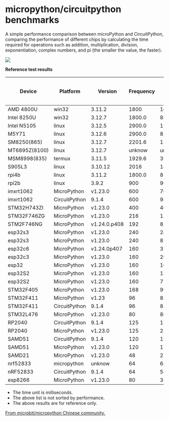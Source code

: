 # micropython/circuitpython benchmarks

A simple performance comparison between microPython and CircuitPython, comparing the performance of different chips by calculating the time required for operations such as addition, multiplication, division, exponentiation, complex numbers, and pi (the smaller the value, the faster).

![](benchmark.png)


**Reference test results**

| Device        | Platform      | Version      | Frequency | Memory      | Integer addition 10000 times | Integer addition 100000 times | Integer addition 1000000 times | Integer multiplication 10000 times | Integer multiplication 100000 times | Integer multiplication 1000000 times | Integer division 10000 times | Integer division 100000 times | Integer division 1000000 times | Float addition 10000 times | Float addition 100000 times | Float addition 1000000 times | Float multiplication 10000 times | Float multiplication 100000 times | Float multiplication 1000000 times | Float division 10000 times | Float division 100000 times | Float division 1000000 times | Power calculation 10000 times | Power calculation 100000 times | Power calculation 1000000 times | Mandelbrot iterating 100 times | Mandelbrot iterating 500 times | Mandelbrot iterating 5000 times | Pi Calculation 1000 bits | Pi Calculation 5000 bits | Pi Calculation 10000 bits | Pi Calculation 100000 bits | Pi Calculation 200000 bits |
|---------------|---------------|--------------|-----------|-------------|------------------------------|-------------------------------|--------------------------------|------------------------------------|-------------------------------------|--------------------------------------|------------------------------|-------------------------------|--------------------------------|----------------------------|-----------------------------|------------------------------|----------------------------------|-----------------------------------|------------------------------------|----------------------------|-----------------------------|------------------------------|-------------------------------|--------------------------------|---------------------------------|--------------------------------|--------------------------------|---------------------------------|--------------------------|--------------------------|---------------------------|----------------------------|----------------------------|
| AMD 4800U     | win32         | 3.11.2       | 1800      | 16557895680 | 0                            | 0                             | 46                             | 0                                  | 0                                   | 47                                   | 0                            | 0                             | 63                             | 0                          | 0                           | 47                           | 0                                | 0                                 | 47                                 | 0                          | 0                           | 47                           | 0                             | 16                             | 140                             | 16                             | 62                             | 672                             | 0                        | 31                       | 110                       | 14218                      | 59453                      |
| Intel 8250U   | win32         | 3.12.7       | 1800.0    | 8461197312  | 0                            | 0                             | 78                             | 0                                  | 15                                  | 94                                   | 0                            | 0                             | 78                             | 0                          | 16                          | 47                           | 0                                | 15                                | 47                                 | 0                          | 0                           | 63                           | 0                             | 16                             | 188                             | 15                             | 94                             | 828                             | 0                        | 31                       | 140                       | 22703                      | 93469                      |
| Intel  N5105  | linux         | 3.12.5       | 2900.0    | 12307279872 | 1                            | 7                             | 78                             | 1                                  | 8                                   | 79                                   | 1                            | 8                             | 79                             | 1                          | 8                           | 70                           | 1                                | 7                                 | 70                                 | 1                          | 7                           | 77                           | 2                             | 13                             | 120                             | 17                             | 69                             | 662                             | 1                        | 35                       | 150                       | 23149                      | 97739                      |
| M5Y71         | linux         | 3.12.6       | 2900.0    | 8222113792  | 1                            | 7                             | 75                             | 1                                  | 8                                   | 81                                   | 1                            | 8                             | 74                             | 1                          | 7                           | 67                           | 1                                | 7                                 | 67                                 | 1                          | 7                           | 74                           | 1                             | 12                             | 120                             | 17                             | 72                             | 700                             | 2                        | 43                       | 180                       | 36916                      | 222377                     |
| SM8250(865)   | linux         | 3.12.7       | 2201.6    | 12218916864 | 1                            | 10                            | 101                            | 2                                  | 11                                  | 92                                   | 1                            | 11                            | 105                            | 1                          | 9                           | 85                           | 1                                | 9                                 | 88                                 | 1                          | 10                          | 96                           | 2                             | 12                             | 125                             | 18                             | 74                             | 744                             | 1                        | 25                       | 124                       | 24251                      | 100945                     |
| MT6895Z(8100) | linux         | 3.12.7       | unknow    | unkonw      | 2                            | 15                            | 149                            | 1                                  | 15                                  | 150                                  | 1                            | 16                            | 159                            | 1                          | 14                          | 135                          | 2                                | 13                                | 134                                | 1                          | 15                          | 148                          | 2                             | 21                             | 208                             | 31                             | 130                            | 1304                            | 3                        | 44                       | 213                       | 39184                      | 190532                     |
| MSM8998(835)  | termux        | 3.11.5       | 1929.6    | 3913424896  | 2                            | 21                            | 157                            | 2                                  | 17                                  | 177                                  | 2                            | 19                            | 176                            | 1                          | 16                          | 140                          | 1                                | 14                                | 140                                | 2                          | 16                          | 177                          | 4                             | 35                             | 344                             | 37                             | 149                            | 1436                            | 4                        | 45                       | 238                       | 47170                      | 223263                     |
| S905L3        | linux         | 3.10.12      | 2016      | 1898082304  | 8                            | 73                            | 727                            | 7                                  | 75                                  | 746                                  | 7                            | 70                            | 699                            | 7                          | 67                          | 675                          | 7                                | 67                                | 674                                | 7                          | 69                          | 684                          | 8                             | 84                             | 841                             | 125                            | 506                            | 4868                            | 8                        | 112                      | 520                       | 86021                      | 368220                     |
| rpi4b         | linux         | 3.11.2       | 1800.0    | 8188366848  | 1                            | 12                            | 121                            | 1                                  | 13                                  | 124                                  | 2                            | 13                            | 128                            | 1                          | 11                          | 106                          | 1                                | 11                                | 107                                | 1                          | 12                          | 131                          | 2                             | 20                             | 193                             | 33                             | 121                            | 1154                            | 3                        | 47                       | 216                       | 36806                      | 156457                     |
| rpi2b         | linux         | 3.9.2        | 900       | 966762496   | 15                           | 149                           | 1507                           | 18                                 | 183                                 | 1829                                 | 14                           | 142                           | 1418                           | 13                         | 132                         | 1322                         | 13                               | 131                               | 1314                               | 13                         | 134                         | 1340                         | 19                            | 188                            | 1865                            | 264                            | 1065                           | 10341                           | 59                       | 1317                     | 5150                      | 540741                     | 2221524                    |
| imxrt1062     | MicroPython   | v1.23.0      | 600       | 768384      | 11                           | 109                           | 1092                           | 37                                 | 381                                 | 3808                                 | 17                           | 174                           | 1739                           | 19                         | 194                         | 1940                         | 19                               | 195                               | 1949                               | 20                         | 201                         | 2013                         | 31                            | 314                            | 3138                            | 701                            | 2597                           | 23609                           | 73                       | 3591                     | 10906                     | 707552                     | None                       |
| imxrt1062     | CircuitPython | 9.1.4        | 600       | 949760      | 14                           | 144                           | 1454                           | 46                                 | 453                                 | 4689                                 | 15                           | 150                           | 1526                           | 18                         | 176                         | 1773                         | 18                               | 180                               | 1798                               | 18                         | 180                         | 1813                         | 25                            | 256                            | 2567                            | 574                            | 1901                           | 16591                           | 77                       | 1397                     | 6345                      | 578172                     | 2395052                    |
| STM32H743ZI   | MicroPython   | v1.23.0      | 400       | 460480      | 18                           | 178                           | 1783                           | 58                                 | 586                                 | 5868                                 | 24                           | 246                           | 2464                           | 28                         | 283                         | 2838                         | 28                               | 285                               | 2854                               | 29                         | 294                         | 2938                         | 54                            | 541                            | 5437                            | 734                            | 2718                           | 24905                           | 100                      | 3979                     | 12399                     | None                       | None                       |
| STM32F746ZG   | MicroPython   | v1.23.0      | 216       | 159808      | 33                           | 325                           | 3284                           | 152                                | 1523                                | 15231                                | 58                           | 581                           | 5822                           | 77                         | 766                         | 7671                         | 77                               | 769                               | 7693                               | 75                         | 749                         | 7495                         | 112                           | 1113                           | 11129                           | 1814                           | 6765                           | 62205                           | 287                      | 5490                     | 18080                     | None                       | None                       |
| STM2F746NG    | MicroPython   | v1.24.0.p408 | 192       | 8196480     | 37                           | 378                           | 3773                           | 153                                | 1522                                | 15576                                | 54                           | 534                           | 5423                           | 69                         | 689                         | 6931                         | 69                               | 690                               | 6951                               | 70                         | 699                         | 7036                         | 114                           | 1141                           | 11467                           | 2021                           | 7582                           | 69766                           | 203                      | 5217                     | 29793                     | 3968801                    | 12179439                   |
| esp32s3       | MicroPython   | v1.23.0      | 240       | 244224      | 34                           | 338                           | 3376                           | 110                                | 1099                                | 11005                                | 49                           | 488                           | 4884                           | 52                         | 526                         | 5273                         | 52                               | 523                               | 5231                               | 55                         | 551                         | 5508                         | 80                            | 801                            | 8013                            | 1565                           | 5448                           | 49099                           | 389                      | 6526                     | 23642                     | None                       | None                       |
| esp32s3       | MicroPython   | v1.23.0      | 240       | 8321536     | 34                           | 338                           | 3376                           | 119                                | 1190                                | 11924                                | 50                           | 510                           | 5114                           | 54                         | 549                         | 5505                         | 54                               | 546                               | 5465                               | 56                         | 574                         | 5745                         | 82                            | 825                            | 8254                            | 1731                           | 5863                           | 51984                           | 415                      | 7456                     | 27833                     | 3456572                    | 14922482                   |
| esp32c6       | MicroPython   | v1.24.0p407  | 160       | 326144      | 48                           | 481                           | 4814                           | 141                                | 1420                                | 14222                                | 81                           | 813                           | 8134                           | 72                         | 732                         | 7332                         | 71                               | 722                               | 7232                               | 80                         | 816                         | 8173                         | 442                           | 4422                           | 44228                           | 2711                           | 9675                           | 87640                           | 526                      | 8697                     | 32611                     | None                       | None                       |
| esp32c3       | MicroPython   | v1.23.0      | 160       | 203264      | 49                           | 485                           | 4851                           | 142                                | 1425                                | 14260                                | 85                           | 863                           | 8636                           | 76                         | 768                         | 7693                         | 77                               | 779                               | 7786                               | 85                         | 853                         | 8538                         | 739                           | 7402                           | 74027                           | 3148                           | 11291                          | 102477                          | 537                      | 9167                     | 33959                     | None                       | None                       |
| esp32         | MicroPython   | v1.23.0      | 160       | 166592      | 61                           | 611                           | 6112                           | 193                                | 1934                                | 19363                                | 87                           | 866                           | 8669                           | 95                         | 946                         | 9462                         | 94                               | 937                               | 9392                               | 98                         | 981                         | 9816                         | 138                           | 1391                           | 13918                           | 2977                           | 9931                           | 88060                           | 660                      | 11983                    | 41551                     | None                       | None                       |
| esp32S2       | MicroPython   | v1.23.0      | 160       | 137728      | 59                           | 589                           | 5887                           | 181                                | 1814                                | 18161                                | 99                           | 1004                          | 10049                          | 91                         | 923                         | 9239                         | 91                               | 920                               | 9196                               | 107                        | 1090                        | 10908                        | 864                           | 8192                           | 86523                           | 6258                           | 20219                          | 197838                          | 838                      | 12530                    | 44133                     | None                       | None                       |
| esp32S2       | MicroPython   | v1.23.0      | 160       | 7797248     | 59                           | 589                           | 5887                           | 193                                | 1936                                | 19374                                | 102                          | 1035                          | 10370                          | 94                         | 953                         | 9556                         | 93                               | 951                               | 9517                               | 110                        | 1123                        | 11238                        | 827                           | 8749                           | 87498                           | 6682                           | 22738                          | 202121                          | 958                      | 15703                    | 59585                     | 7553302                    | 29965747                   |
| STM32F405     | MicroPython   | v1.23.0      | 168       | 99328       | 56                           | 564                           | 5638                           | 206                                | 2077                                | 20788                                | 88                           | 889                           | 8896                           | 105                        | 1068                        | 10693                        | 106                              | 1073                              | 10739                              | 106                        | 1079                        | 10795                        | 143                           | 1436                           | 14372                           | 2891                           | 10075                          | 90640                           | 650                      | 11485                    | 40790                     | None                       | None                       |
| STM32F411     | MicroPython   | v1.23        | 96        | 83392       | 91                           | 904                           | 9041                           | 348                                | 3493                                | 34960                                | 145                          | 1452                          | 14521                          | 173                        | 1741                        | 17418                        | 175                              | 1751                              | 17527                              | 175                        | 1755                        | 17571                        | 241                           | 2416                           | 24176                           | 4791                           | 16427                          | 147001                          | 1156                     | 18073                    | 67550                     | None                       | None                       |
| STM32F411     | CircuitPython | 9.1.4        | 96        | 83136       | 116                          | 1165                          | 11647                          | 327                                | 3275                                | 32806                                | 119                          | 1189                          | 11886                          | 135                        | 1350                        | 13502                        | 136                              | 1354                              | 13542                              | 137                        | 1372                        | 13720                        | 191                           | 1907                           | 19064                           | 4335                           | 13321                          | 114136                          | 845                      | 15244                    | 68559                     | None                       | None                       |
| STM32L476     | MicroPython   | v1.23.0      | 80        | 86976       | 135                          | 1351                          | 13514                          | 456                                | 4557                                | 45590                                | 192                          | 1912                          | 19126                          | 229                        | 2284                        | 22858                        | 229                              | 2292                              | 22941                              | 230                        | 2299                        | 23012                        | 325                           | 3249                           | 32517                           | 6228                           | 21823                          | 196753                          | 1330                     | 21923                    | 80931                     | None                       | None                       |
| RP2040        | CircuitPython | 9.1.4        | 125       | 179328      | 97                           | 958                           | 9577                           | 288                                | 2888                                | 28907                                | 116                          | 1154                          | 11537                          | 113                        | 1126                        | 11249                        | 113                              | 1132                              | 11321                              | 119                        | 1187                        | 11866                        | 290                           | 2892                           | 28914                           | 4905                           | 15548                          | 134776                          | 878                      | 16148                    | 66666                     | None                       | None                       |
| RP2040        | MicroPython   | v1.23.0      | 125       | 233024      | 80                           | 799                           | 7984                           | 276                                | 2823                                | 28283                                | 126                          | 1321                          | 13221                          | 129                        | 1343                        | 13447                        | 129                              | 1343                              | 13440                              | 134                        | 1399                        | 14002                        | 993                           | 9988                           | 99891                           | 5212                           | 18820                          | 171320                          | 868                      | 23338                    | 70450                     | None                       | None                       |
| SAMD51        | CircuitPython | 9.1.4        | 120       | 150656      | 84                           | 840                           | 8400                           | 274                                | 2753                                | 27601                                | 86                           | 857                           | 8570                           | 95                         | 956                         | 9563                         | 96                               | 958                               | 9578                               | 97                         | 971                         | 9712                         | 152                           | 1564                           | 15653                           | 4015                           | 11704                          | 98082                           | 787                      | 14479                    | 60382                     | None                       | None                       |
| SAMD51        | MicroPython   | v1.23.0      | 120       | 173120      | 71                           | 710                           | 7095                           | 219                                | 2223                                | 22236                                | 87                           | 909                           | 9113                           | 101                        | 1048                        | 10511                        | 102                              | 1056                              | 10540                              | 103                        | 1067                        | 10696                        | 165                           | 1690                           | 16945                           | None                           | None                           | None                            | 710                      | 16783                    | 53817                     | None                       | None                       |
| SAMD21        | MicroPython   | v1.23.0      | 48        | 21696       | 269                          | 2687                          | 26857                          | 921                                | 9224                                | 92417                                | 502                          | 5020                          | 50265                          | 430                        | 4318                        | 43214                        | 438                              | 4405                              | 44132                              | 510                        | 5134                        | 51418                        | 3567                          | 35679                          | 357190                          | None                           | None                           | None                            | 3999                     | None                     | None                      | None                       | None                       |
| nrf52833      | micropython   | unknow       | 64        | 64512       | 182                          | 1810                          | 18098                          | 582                                | 5829                                | 58341                                | 294                          | 2933                          | 29342                          | 289                        | 2892                        | 28950                        | 281                              | 2811                              | 28133                              | 319                        | 3202                        | 32019                        | 418                           | 4190                           | 41907                           | 11032                          | 34175                          | 293353                          | 1977                     | 37419                    | None                      | None                       | None                       |
| nRF52833      | CircuitPython | 9.1.4        | 64        | 54400       | 221                          | 2210                          | 22091                          | 613                                | 6141                                | 61492                                | 222                          | 2224                          | 22236                          | 246                        | 2458                        | 24571                        | 246                              | 2449                              | 24495                              | 249                        | 2488                        | 24869                        | 337                           | 3375                           | 33754                           | None                           | None                           | None                            | 1888                     | 36192                    | None                      | None                       | None                       |
| esp8266       | MicroPython   | v1.23.0      | 80        | 38016       | 214                          | 2133                          | 21335                          | 611                                | 6114                                | 61255                                | 255                          | 2553                          | 25520                          | 245                        | 2444                        | 24439                        | 249                              | 2487                              | 24869                              | 275                        | 2743                        | 27425                        | 1155                          | 11543                          | 115434                          | None                           | None                           | None                            | 1868                     | 41057                    | None                      | None                       | None                       |

- The time unit is milliseconds.
- The above list is not sorted by performance.
- The above results are for reference only.

[From microbit/micropython Chinese community.](http://www.micropython.org.cn)  
